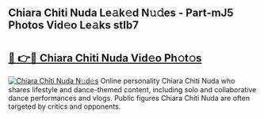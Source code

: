 ## Chiara Chiti Nuda Le𝚊k𝚎d N𝚞𝚍es - Part-mJ5 Photos Vid𝚎o Le𝚊ks stIb7

# <h2><a href="http://fbb9t4.evod.top/?m=Chiara+Chiti+Nuda">🔗 👉🔴 Chiara Chiti Nuda Vid𝚎o Ph𝚘t𝚘s</a></h2>

[![Chiara Chiti Nuda N𝚞d𝚎s](https://i.imgur.com/8V9OHl7.gif)](http://fbb9t4.evod.top/?m=Chiara+Chiti+Nuda)
Online personality Chiara Chiti Nuda who shares lifestyle and dance-themed content, including solo and collaborative dance performances and vlogs. Public figures Chiara Chiti Nuda are often targeted by critics and opponents. 
